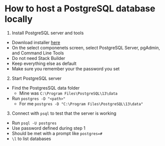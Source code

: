 # How to host a PostgreSQL database locally

1. Install PostgreSQL server and tools
- Download installer [here](https://www.postgresql.org/download/)
- On the select componenets screen, select PostgreSQL Server, pgAdmin, and Command Line Tools
- Do not need Stack Builder
- Keep everything else as default
- Make sure you remember your the password you set

2. Start PostgreSQL server
- Find the PostgresSQL data folder
  - Mine was `C:\Program Files\PostgreSQL\13\data`
- Run `postgres -D "<path>"`
  - For me `postgres -D "C:\Program Files\PostgreSQL\13\data"`

3. Connect with `psql` to test that the server is working
- Run `psql -U postgres`
- Use password defined during step 1
- Should be met with a prompt like `postgres=#`
- `\l` to list databases